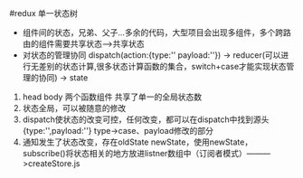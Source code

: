 #redux 单一状态树
- 组件间的状态，兄弟、父子...多余的代码，大型项目会出现多组件，多个跨路由的组件需要共享状态——>共享状态
- 对状态的管理协同
    dispatch(action:{type:'' payload:''}) -> reducer(可以进行无差别的状态计算,很多状态计算函数的集合，switch+case才能实现状态管理的协同) -> state

1. head body 两个函数组件 共享了单一的全局状态数
2. 状态全局，可以被随意的修改
3. dispatch使状态的改变可控，任何改变，都可以在dispatch中找到源头
    {type:'',payload:''}  type->case、payload修改的部分
4. 通知发生了状态改变，存在oldState newState，使用newState，subscribe()将状态相关的地方放进listner数组中（订阅者模式）———>createStore.js
